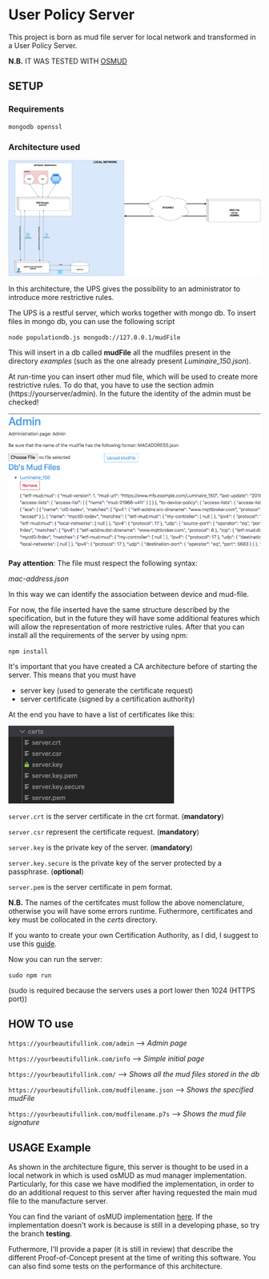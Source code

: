 # User Policy Server

This project is born as mud file server for local network and transformed in a User Policy Server.

**N.B.** IT WAS TESTED WITH [OSMUD](https://github.com/osmud/)

## SETUP

### Requirements

```
mongodb openssl
```

### Architecture used
<img src="img/user_policy_manager.png">

In this architecture, the UPS gives the possibility to an administrator to introduce more restrictive rules. 

The UPS is a restful server, which works together with mongo db.
To insert files in mongo db, you can use the following script

`
node populationdb.js mongodb://127.0.0.1/mudFile
`

This will insert in a db called **mudFile** all the mudfiles present in the directory *examples* (such as the one already present *Luminaire_150.json*).

At run-time you can insert other mud file, which will be used to create more restrictive rules. To do that, you have to use the section admin (https://yourserver/admin). In the future the identity of the admin must be checked!

<img src="img/admin_screenshot.png">

**Pay attention**: The file must respect the following syntax:

*mac-address.json*

In this way we can identify the association between device and mud-file.

For now, the file inserted have the same structure described by the specification, but in the future they will have some additional features which will allow the representation of more restrictive rules.
After that you can install all the requirements of the server by using npm:

`
npm install
`

It's important that you have created a CA architecture before of starting the server. This means that you must have

* server key (used to generate the certificate request)
* server certificate (signed by a certification authority)

At the end you have to have a list of certificates like this:

<img src="img/listcertificates.png">

`server.crt` is the server certificate in the crt format. (**mandatory**)

`server.csr` represent the certificate request. (**mandatory**)

`server.key` is the private key of the server. (**mandatory**)

`server.key.secure` is the private key of the server protected by a passphrase. (**optional**)

``server.pem`` is the server certificate in pem format.

**N.B.** The names of the certifcates must follow the above nomenclature, otherwise you will have some errors runtime. Futhermore, certificates and key must be collocated in the *certs* directory.

If you wanto to create your own Certification Authority, as I did, I suggest to use this [guide](https://help.ubuntu.com/lts/serverguide/certificates-and-security.html).

Now you can run the server:

`sudo npm run`

(sudo is required because the servers uses a port lower then 1024 (HTTPS port))

## HOW TO use

`https://yourbeautifullink.com/admin` --> *Admin page*

`https://yourbeautifullink.com/info` --> *Simple initial page*

`https://yourbeautifullink.com/` --> *Shows all the mud files stored in the db*

`https://yourbeautifullink.com/mudfilename.json` --> *Shows the specified mudFile*

`https://yourbeautifullink.com/mudfilename.p7s` --> *Shows the mud file signature*

## USAGE Example

As shown in the architecture figure, this server is thought to be used in a local network in which is used osMUD as mud manager implementation. Particularly, for this case we have modified the implementation, in order to do an additional request to this server after having requested the main mud file to the manufacture server. 

You can find the variant of osMUD implementation [here](https://github.com/aferaudo/osmud). If the implementation doesn't work is because is still in a developing phase, so try the branch **testing**.

Futhermore, I'll provide a paper (it is still in review) that describe the different Proof-of-Concept present at the time of writing this software. You can also find some tests on the performance of this architecture.